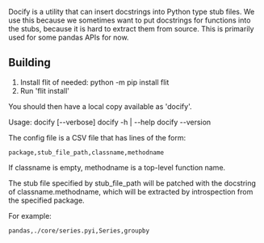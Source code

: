 Docify is a utility that can insert docstrings into Python type stub files.
We use this because we sometimes want to put docstrings for functions into
the stubs, because it is hard to extract them from source. This is primarily
used for some pandas APIs for now.

## Building

1) Install flit of needed: python -m pip install flit
2) Run 'flit install'

You should then have a local copy available as 'docify'.


Usage:
  docify [--verbose] <configfile> <stubpath>
  docify -h | --help
  docify --version


The config file is a CSV file that has lines of the form:

    package,stub_file_path,classname,methodname

If classname is empty, methodname is a top-level function name.

The stub file specified by stub_file_path will be patched with 
the docstring of classname.methodname, which will be extracted
by introspection from the specified package.

For example:

    pandas,./core/series.pyi,Series,groupby


